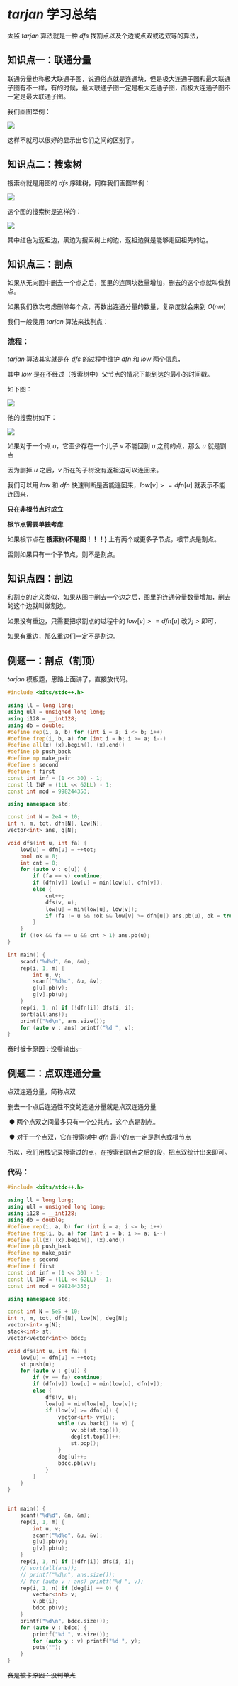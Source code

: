 # $tarjan$ 学习总结

~~太监~~ $tarjan$ 算法就是一种 $dfs$ 找割点以及个边或点双或边双等的算法，

## 知识点一：联通分量

联通分量也称极大联通子图，说通俗点就是连通块，但是极大连通子图和最大联通子图有不一样，有的时候，最大联通子图一定是极大连通子图，而极大连通子图不一定是最大联通子图。

我们画图举例：

![](https://cdn.luogu.com.cn/upload/image_hosting/58abzfsm.png)

这样不就可以很好的显示出它们之间的区别了。

## 知识点二：搜索树

搜索树就是用图的 $dfs$ 序建树，同样我们画图举例：

![](https://cdn.luogu.com.cn/upload/image_hosting/74o4nk6o.png)

这个图的搜索树是这样的：

![](https://cdn.luogu.com.cn/upload/image_hosting/94m2ntw7.png)

其中红色为返祖边，黑边为搜索树上的边，返祖边就是能够走回祖先的边。

## 知识点三：割点

如果从无向图中删去一个点之后，图里的连同块数量增加，删去的这个点就叫做割点。

如果我们依次考虑删除每个点，再数出连通分量的数量，复杂度就会来到 $O(nm)$

我们一般使用 $tarjan$ 算法来找割点：

### 流程：

$tarjan$ 算法其实就是在 $dfs$ 的过程中维护 $dfn$ 和 $low$ 两个信息，

其中 $low$ 是在不经过（搜索树中）父节点的情况下能到达的最小的时间戳。

如下图：

![](https://cdn.luogu.com.cn/upload/image_hosting/6kx53g6m.png)

他的搜索树如下：

![](https://cdn.luogu.com.cn/upload/image_hosting/de5az6ah.png)

 

如果对于一个点 $u$，它至少存在一个儿子 $v$ 不能回到 $u$ 之前的点，那么 $u$ 就是割点

因为删掉 $u$ 之后，$v$ 所在的子树没有返祖边可以连回来。

我们可以用 $low$ 和 $dfn$ 快速判断是否能连回来，$low[v] >= dfn[u]$ 就表示不能连回来，

**只在非根节点时成立**

**根节点需要单独考虑**

如果根节点在 **搜索树(不是图！！！)** 上有两个或更多子节点，根节点是割点。

否则如果只有一个子节点，则不是割点。

## 知识点四：割边

和割点的定义类似，如果从图中删去一个边之后，图里的连通分量数量增加，删去的这个边就叫做割边。 

如果没有重边，只需要把求割点的过程中的 $low[v] >= dfn[u]$ 改为 $>$ 即可，

如果有重边，那么重边们一定不是割边。

## 例题一：割点（割顶）

$tarjan$ 模板题，思路上面讲了，直接放代码。

```cpp
#include <bits/stdc++.h>

using ll = long long;
using ull = unsigned long long;
using i128 = __int128;
using db = double;
#define rep(i, a, b) for (int i = a; i <= b; i++)
#define frep(i, b, a) for (int i = b; i >= a; i--)
#define all(x) (x).begin(), (x).end()
#define pb push_back
#define mp make_pair
#define s second
#define f first
const int inf = (1 << 30) - 1;
const ll INF = (1LL << 62LL) - 1;
const int mod = 998244353;

using namespace std;

const int N = 2e4 + 10;
int n, m, tot, dfn[N], low[N];
vector<int> ans, g[N];

void dfs(int u, int fa) {
    low[u] = dfn[u] = ++tot;
    bool ok = 0; 
    int cnt = 0;
    for (auto v : g[u]) {
        if (fa == v) continue;
        if (dfn[v]) low[u] = min(low[u], dfn[v]);
        else {
            cnt++;
            dfs(v, u);
            low[u] = min(low[u], low[v]);
            if (fa != u && !ok && low[v] >= dfn[u]) ans.pb(u), ok = true;
        }
    }
    if (!ok && fa == u && cnt > 1) ans.pb(u);
}

int main() {
    scanf("%d%d", &n, &m);
    rep(i, 1, m) {
        int u, v;
        scanf("%d%d", &u, &v);
        g[u].pb(v);
        g[v].pb(u);
    }
    rep(i, 1, n) if (!dfn[i]) dfs(i, i);
    sort(all(ans));
    printf("%d\n", ans.size());
    for (auto v : ans) printf("%d ", v);
}
```

~~赛时被卡原因：没看输出。~~

## 例题二：点双连通分量

点双连通分量，简称点双

删去一个点后连通性不变的连通分量就是点双连通分量

​	● 两个点双之间最多只有一个公共点，这个点是割点。

​	● 对于一个点双，它在搜索树中 $dfn$ 最小的点一定是割点或根节点

所以，我们用栈记录搜索过的点，在搜索到割点之后的段，把点双统计出来即可。

### 代码：

```cpp
#include <bits/stdc++.h>

using ll = long long;
using ull = unsigned long long;
using i128 = __int128;
using db = double;
#define rep(i, a, b) for (int i = a; i <= b; i++)
#define frep(i, b, a) for (int i = b; i >= a; i--)
#define all(x) (x).begin(), (x).end()
#define pb push_back
#define mp make_pair
#define s second
#define f first
const int inf = (1 << 30) - 1;
const ll INF = (1LL << 62LL) - 1;
const int mod = 998244353;

using namespace std;

const int N = 5e5 + 10;
int n, m, tot, dfn[N], low[N], deg[N];
vector<int> g[N];
stack<int> st;
vector<vector<int>> bdcc;

void dfs(int u, int fa) {
	low[u] = dfn[u] = ++tot;
	st.push(u);
	for (auto v : g[u]) {
		if (v == fa) continue;
		if (dfn[v]) low[u] = min(low[u], dfn[v]);
		else {
			dfs(v, u);
			low[u] = min(low[u], low[v]);
			if (low[v] >= dfn[u]) {
				vector<int> vv{u};
				while (vv.back() != v) {
					vv.pb(st.top());
					deg[st.top()]++;
					st.pop();
				}
				deg[u]++;
				bdcc.pb(vv);
			}			
		}
	}
}


int main() {
    scanf("%d%d", &n, &m);
    rep(i, 1, m) {
        int u, v;
        scanf("%d%d", &u, &v);
        g[u].pb(v);
        g[v].pb(u);
    }
    rep(i, 1, n) if (!dfn[i]) dfs(i, i);
    // sort(all(ans));
    // printf("%d\n", ans.size());
    // for (auto v : ans) printf("%d ", v);
    rep(i, 1, n) if (deg[i] == 0) {
        vector<int> v;
        v.pb(i);
        bdcc.pb(v);
    }
    printf("%d\n", bdcc.size());
    for (auto v : bdcc) {
        printf("%d ", v.size());
        for (auto y : v) printf("%d ", y);
        puts("");
    }
}
```




~~赛是被卡原因：没判单点~~

